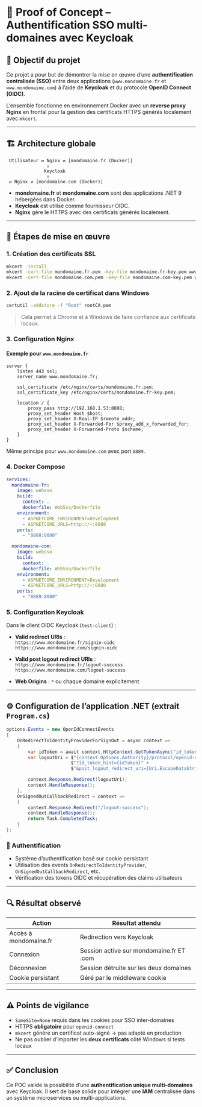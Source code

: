 
# 🧠 Proof of Concept – Authentification SSO multi-domaines avec Keycloak

## 🎯 Objectif du projet

Ce projet a pour but de démontrer la mise en œuvre d’une **authentification centralisée (SSO)** entre deux applications (`www.mondomaine.fr` et `www.mondomaine.com`) à l’aide de **Keycloak** et du protocole **OpenID Connect (OIDC)**.

L’ensemble fonctionne en environnement Docker avec un **reverse proxy Nginx** en frontal pour la gestion des certificats HTTPS générés localement avec `mkcert`.

---

## 🏗️ Architecture globale

```
 Utilisateur ⇄ Nginx ⇄ [mondomaine.fr (Docker)]
               ⇓
              Keycloak
               ⇑
 ⇄ Nginx ⇄ [mondomaine.com (Docker)]
```

- **mondomaine.fr** et **mondomaine.com** sont des applications .NET 9 hébergées dans Docker.
- **Keycloak** est utilisé comme fournisseur OIDC.
- **Nginx** gère le HTTPS avec des certificats générés localement.

---

## 🔧 Étapes de mise en œuvre

### 1. Création des certificats SSL

```bash
mkcert -install
mkcert -cert-file mondomaine.fr.pem -key-file mondomaine.fr-key.pem www.mondomaine.fr
mkcert -cert-file mondomaine.com.pem -key-file mondomaine.com-key.pem www.mondomaine.com
```

### 2. Ajout de la racine de certificat dans Windows

```bash
certutil -addstore -f "Root" rootCA.pem
```

> Cela permet à Chrome et à Windows de faire confiance aux certificats locaux.

### 3. Configuration Nginx

#### Exemple pour `www.mondomaine.fr`

```nginx
server {
    listen 443 ssl;
    server_name www.mondomaine.fr;

    ssl_certificate /etc/nginx/certs/mondomaine.fr.pem;
    ssl_certificate_key /etc/nginx/certs/mondomaine.fr-key.pem;

    location / {
        proxy_pass http://192.168.1.53:8888;
        proxy_set_header Host $host;
        proxy_set_header X-Real-IP $remote_addr;
        proxy_set_header X-Forwarded-For $proxy_add_x_forwarded_for;
        proxy_set_header X-Forwarded-Proto $scheme;
    }
}
```

Même principe pour `www.mondomaine.com` avec port `8889`.

### 4. Docker Compose

```yaml
services:
  mondomaine-fr:
    image: websso
    build:
      context: .
      dockerfile: WebSso/Dockerfile
    environment:
      - ASPNETCORE_ENVIRONMENT=Development
      - ASPNETCORE_URLS=http://+:8080
    ports:
      - "8888:8080"

  mondomaine-com:
    image: websso
    build:
      context: .
      dockerfile: WebSso/Dockerfile
    environment:
      - ASPNETCORE_ENVIRONMENT=Development
      - ASPNETCORE_URLS=http://+:8080
    ports:
      - "8889:8080"
```

### 5. Configuration Keycloak

Dans le client OIDC Keycloak (`test-client`) :

- **Valid redirect URIs** :  
  `https://www.mondomaine.fr/signin-oidc`  
  `https://www.mondomaine.com/signin-oidc`

- **Valid post logout redirect URIs** :  
  `https://www.mondomaine.fr/logout-success`  
  `https://www.mondomaine.com/logout-success`

- **Web Origins** : `*` ou chaque domaine explicitement

---

## ⚙️ Configuration de l’application .NET (extrait `Program.cs`)

```csharp
options.Events = new OpenIdConnectEvents
{
    OnRedirectToIdentityProviderForSignOut = async context =>
    {
        var idToken = await context.HttpContext.GetTokenAsync("id_token");
        var logoutUri = $"{context.Options.Authority}/protocol/openid-connect/logout" +
                        $"?id_token_hint={idToken}" +
                        $"&post_logout_redirect_uri={Uri.EscapeDataString(context.Options.SignedOutRedirectUri)}";

        context.Response.Redirect(logoutUri);
        context.HandleResponse();
    },
    OnSignedOutCallbackRedirect = context =>
    {
        context.Response.Redirect("/logout-success");
        context.HandleResponse();
        return Task.CompletedTask;
    }
};
```

### 🔐 Authentification

- Système d’authentification basé sur cookie persistant
- Utilisation des events `OnRedirectToIdentityProvider`, `OnSignedOutCallbackRedirect`, etc.
- Vérification des tokens OIDC et récupération des claims utilisateurs

---

## 🔍 Résultat observé

| Action                       | Résultat attendu                             |
|-----------------------------|----------------------------------------------|
| Accès à mondomaine.fr       | Redirection vers Keycloak                    |
| Connexion                   | Session active sur mondomaine.fr ET .com     |
| Déconnexion                 | Session détruite sur les deux domaines       |
| Cookie persistant           | Géré par le middleware cookie                |

---

## ⚠️ Points de vigilance

- `SameSite=None` requis dans les cookies pour SSO inter-domaines
- HTTPS **obligatoire** pour `openid-connect`
- `mkcert` génère un certificat auto-signé → pas adapté en production
- Ne pas oublier d’importer les **deux certificats** côté Windows si tests locaux

---

## ✅ Conclusion

Ce POC valide la possibilité d’une **authentification unique multi-domaines** avec Keycloak. Il sert de base solide pour intégrer une **IAM** centralisée dans un système microservices ou multi-applications.

